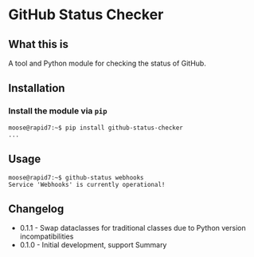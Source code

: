 
# GitHub Status Checker

## What this is

A tool and Python module for checking the status of GitHub.

## Installation

### Install the module via `pip`

```
moose@rapid7:~$ pip install github-status-checker
...
```

## Usage

```
moose@rapid7:~$ github-status webhooks
Service 'Webhooks' is currently operational!
```

## Changelog

* 0.1.1 - Swap dataclasses for traditional classes due to Python version incompatibilities
* 0.1.0 - Initial development, support Summary 

